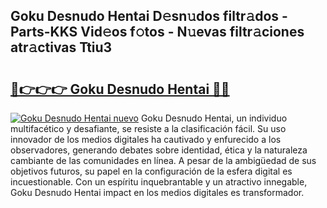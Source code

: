 ## Goku Desnudo Hentai D𝚎sn𝚞dos filtr𝚊dos - Parts-KKS Vid𝚎os f𝚘tos - N𝚞evas filtr𝚊ciones atr𝚊ctivas Ttiu3

# <h2><a href="http://mb6soo.tromn.icu/?c=Goku+Desnudo+Hentai">🔗👉👉👉 Goku Desnudo Hentai 🔗🔗</a></h2>

[![Goku Desnudo Hentai nuevo](https://i.imgur.com/pEAQMta.gif)](http://mb6soo.tromn.icu/?c=Goku+Desnudo+Hentai)
Goku Desnudo Hentai, un individuo multifacético y desafiante, se resiste a la clasificación fácil. Su uso innovador de los medios digitales ha cautivado y enfurecido a los observadores, generando debates sobre identidad, ética y la naturaleza cambiante de las comunidades en línea. A pesar de la ambigüedad de sus objetivos futuros, su papel en la configuración de la esfera digital es incuestionable. Con un espíritu inquebrantable y un atractivo innegable, Goku Desnudo Hentai impact en los medios digitales es transformador.
